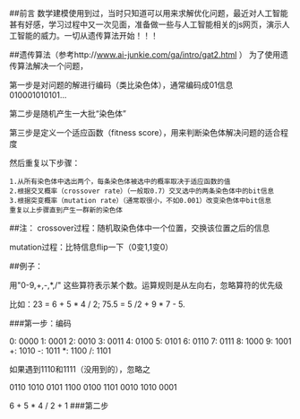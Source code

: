 ##前言
  数学建模使用到过，当时只知道可以用来求解优化问题，最近对人工智能甚有好感，学习过程中又一次见面，准备做一些与人工智能相关的js网页，演示人工智能的威力。一切从遗传算法开始！！！

##遗传算法（参考http://www.ai-junkie.com/ga/intro/gat2.html ）
  为了使用遗传算法解决一个问题，
  
  第一步是对问题的解进行编码（类比染色体），通常编码成01信息  010001010101...
  
  第二步是随机产生一大批“染色体”
  
  第三步是定义一个适应函数（fitness score），用来判断染色体解决问题的适合程度
  
  然后重复以下步骤：
  
    1.从所有染色体中选出两个，每条染色体被选中的概率取决于适应函数的值
    2.根据交叉概率（crossover rate）（一般取0.7）交叉选中的两条染色体中的bit信息
    3.根据突变概率（mutation rate）（通常取很小，不如0.001）改变染色体中bit信息
    重复以上步骤直到产生一群新的染色体
    

##注：
  crossover过程：随机取染色体中一个位置，交换该位置之后的信息
  
  mutation过程：比特信息flip一下（0变1,1变0）

##例子：

用"0-9,+,-,*,/" 这些算符表示某个数。运算规则是从左向右，忽略算符的优先级
  
比如：23 = 6 + 5 * 4 / 2; 75.5 = 5 /2 + 9 * 7 - 5. 

###第一步：编码

0:         0000
1:         0001
2:         0010
3:         0011
4:         0100
5:         0101
6:         0110
7:         0111
8:         1000
9:         1001
+:         1010
-:         1011
*:         1100
/:         1101

如果遇到1110和1111（没用到的），忽略之

0110 1010 0101 1100 0100 1101 0010 1010 0001
 
6        +        5        *        4         /        2        +       1
###第二步



















